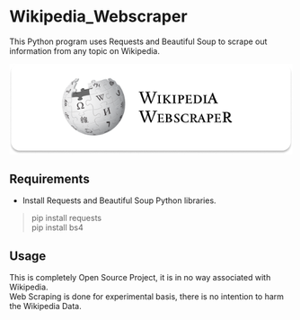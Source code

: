 # Wikipedia_Webscraper

This Python program uses Requests and Beautiful Soup to scrape out information from any topic on Wikipedia.

![asdf](./images/header.png)

## Requirements
* Install Requests and Beautiful Soup Python libraries.
> pip install requests<br>
> pip install bs4

## Usage
This is completely Open Source Project, it is in no way associated with Wikipedia.<br>
Web Scraping is done for experimental basis, there is no intention to harm the Wikipedia Data.